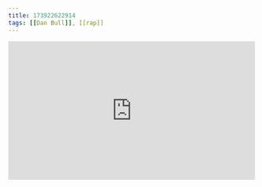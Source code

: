 ```yaml
---
title: 173922622914
tags: [[Dan Bull]], [[rap]]
---
```

<iframe allow="accelerometer; autoplay; clipboard-write; encrypted-media; gyroscope; picture-in-picture" allowfullscreen="" frameborder="0" height="281" id="youtube_iframe" src="https://www.youtube.com/embed/vC2Nwg2xCUI?feature=oembed&amp;enablejsapi=1&amp;origin=https://safe.txmblr.com&amp;wmode=opaque" width="500"></iframe>